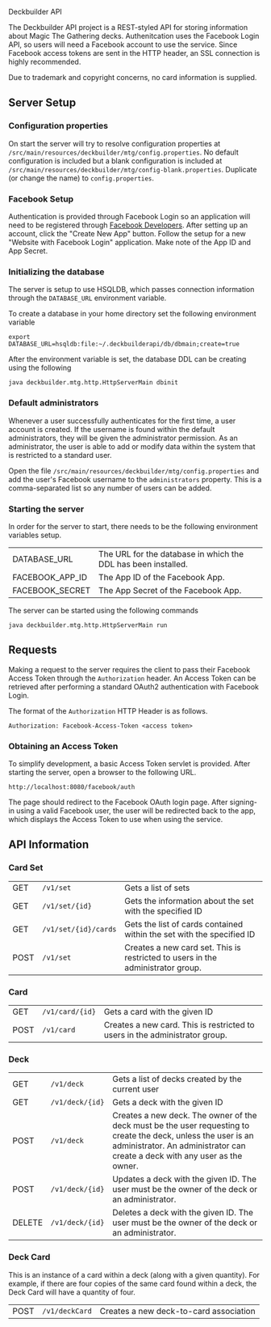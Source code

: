 Deckbuilder API

The Deckbuilder API project is a REST-styled API for storing information about Magic The Gathering decks. Authenitcation uses the Facebook Login API, so users will need a Facebook account to use the service. Since Facebook access tokens are sent in the HTTP header, an SSL connection is highly recommended.

Due to trademark and copyright concerns, no card information is supplied.

## Server Setup

### Configuration properties

On start the server will try to resolve configuration properties at `/src/main/resources/deckbuilder/mtg/config.properties`. No default configuration is included but a blank configuration is included at `/src/main/resources/deckbuilder/mtg/config-blank.properties`. Duplicate (or change the name) to `config.properties`.

### Facebook Setup

Authentication is provided through Facebook Login so an application will need to be registered through <a href="https://developers.facebook.com/">Facebook Developers</a>. After setting up an account, click the "Create New App" button. Follow the setup for a new "Website with Facebook Login" application. Make note of the App ID and App Secret.

### Initializing the database

The server is setup to use HSQLDB, which passes connection information through the `DATABASE_URL` environment variable.

To create a database in your home directory set the following environment variable

````
export DATABASE_URL=hsqldb:file:~/.deckbuilderapi/db/dbmain;create=true
````

After the environment variable is set, the database DDL can be creating using the following

````
java deckbuilder.mtg.http.HttpServerMain dbinit
````

### Default administrators

Whenever a user successfully authenticates for the first time, a user account is created. If the username is found within the default administrators, they will be given the administrator permission. As an administrator, the user is able to add or modify data within the system that is restricted to a standard user.

Open the file `/src/main/resources/deckbuilder/mtg/config.properties` and add the user's Facebook username to the `administrators` property. This is a comma-separated list so any number of users can be added.

### Starting the server

In order for the server to start, there needs to be the following environment variables setup.

<table>
	<tr>
		<td>DATABASE_URL</td>
		<td>The URL for the database in which the DDL has been installed.</td>
	</tr>
	<tr>
		<td>FACEBOOK_APP_ID</td>
		<td>The App ID of the Facebook App.</td>
	</tr>
	<tr>
		<td>FACEBOOK_SECRET</td>
		<td>The App Secret of the Facebook App.</td>
	</tr>
</table>

The server can be started using the following commands

````
java deckbuilder.mtg.http.HttpServerMain run
````

## Requests

Making a request to the server requires the client to pass their Facebook Access Token through the `Authorization` header. An Access Token can be retrieved after performing a standard OAuth2 authentication with Facebook Login.

The format of the `Authorization` HTTP Header is as follows.

````
Authorization: Facebook-Access-Token <access token>
````

### Obtaining an Access Token

To simplify development, a basic Access Token servlet is provided. After starting the server, open a browser to the following URL.

````
http://localhost:8080/facebook/auth
````

The page should redirect to the Facebook OAuth login page. After signing-in using a valid Facebook user, the user will be redirected back to the app, which displays the Access Token to use when using the service.

## API Information

### Card Set

<table>
	<tr>
		<td>GET</td>
		<td><code>/v1/set</code></td>
		<td>Gets a list of sets</td>
	</tr>
	<tr>
		<td>GET</td>
		<td><code>/v1/set/{id}</code></td>
		<td>Gets the information about the set with the specified ID</td>
	</tr>
	<tr>
		<td>GET</td>
		<td><code>/v1/set/{id}/cards</code></td>
		<td>Gets the list of cards contained within the set with the specified ID</td>
	</tr>
	<tr>
		<td>POST</td>
		<td><code>/v1/set</code></td>
		<td>Creates a new card set. This is restricted to users in the administrator group.</td>
	</tr>
</table>

### Card

<table>
	<tr>
		<td>GET</td>
		<td><code>/v1/card/{id}</code></td>
		<td>Gets a card with the given ID</td>
	</tr>
	<tr>
		<td>POST</td>
		<td><code>/v1/card</code></td>
		<td>Creates a new card. This is restricted to users in the administrator group.</td>
	</tr>
</table>

### Deck

<table>
	<tr>
		<td>GET</td>
		<td><code>/v1/deck</code></td>
		<td>Gets a list of decks created by the current user</td>
	</tr>
	<tr>
		<td>GET</td>
		<td><code>/v1/deck/{id}</code></td>
		<td>Gets a deck with the given ID</td>
	</tr>
	<tr>
		<td>POST</td>
		<td><code>/v1/deck</code></td>
		<td>Creates a new deck. The owner of the deck must be the user requesting to create the deck, unless the user is an administrator. An administrator can create a deck with any user as the owner.</td>
	</tr>
	<tr>
		<td>POST</td>
		<td><code>/v1/deck/{id}</code></td>
		<td>Updates a deck with the given ID. The user must be the owner of the deck or an administrator.</td>
	</tr>
	<tr>
		<td>DELETE</td>
		<td><code>/v1/deck/{id}</code></td>
		<td>Deletes a deck with the given ID. The user must be the owner of the deck or an administrator.</td>
	</tr>
</table>

### Deck Card

This is an instance of a card within a deck (along with a given quantity). For example, if there are four copies of the same card found within a deck, the Deck Card will have a quantity of four.

<table>
	<tr>
		<td>POST</td>
		<td><code>/v1/deckCard</code></td>
		<td>Creates a new deck-to-card association</td>
	</tr>
</table>